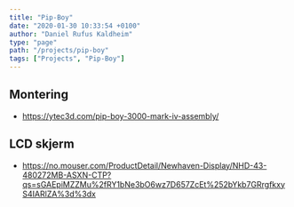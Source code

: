 ```yaml
---
title: "Pip-Boy"
date: "2020-01-30 10:33:54 +0100"
author: "Daniel Rufus Kaldheim"
type: "page"
path: "/projects/pip-boy"
tags: ["Projects", "Pip-Boy"]
---
```



## Montering

- <https://ytec3d.com/pip-boy-3000-mark-iv-assembly/>

## LCD skjerm

- <https://no.mouser.com/ProductDetail/Newhaven-Display/NHD-43-480272MB-ASXN-CTP?qs=sGAEpiMZZMu%2fRY1bNe3bO6wz7D657ZcEt%252bYkb7GRrgfkxyS4IARlZA%3d%3dx>
